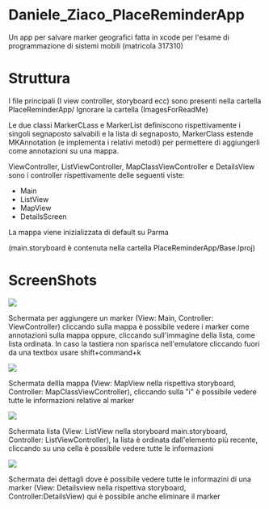 # Daniele_Ziaco_PlaceReminderApp
Un app per salvare marker  geografici fatta in xcode per l'esame di programmazione di sistemi mobili (matricola 317310)

# Struttura
I file principali (I view controller, storyboard ecc) sono presenti nella cartella PlaceReminderApp/
Ignorare la cartella (ImagesForReadMe)

Le due classi MarkerCLass e MarkerList definiscono rispettivamente i singoli segnaposto salvabili e la lista di segnaposto, MarkerClass estende MKAnnotation (e implementa i relativi metodi) per permettere di aggiungerli come annotazioni su una mappa.
  
 ViewController, ListViewController, MapClassViewController e DetailsView sono i controller rispettivamente delle seguenti viste:
  
  - Main
  - ListView
  - MapView
  - DetailsScreen

 La mappa viene inizializzata di default su Parma
  
 (main.storyboard è contenuta nella cartella PlaceReminderApp/Base.Iproj)
  

  # ScreenShots
  
  ![](https://github.com/ErZicky/Daniele_Ziaco_PlaceReminderApp/blob/main/ImagesForReadMe/screen%20(3).jpeg)
  
  Schermata per aggiungere un marker (View: Main, Controller: ViewController) cliccando sulla mappa è possibile vedere i marker come annotazioni sulla mappa oppure, cliccando sull'immagine della lista, come lista ordinata.
  In caso la tastiera non sparisca nell'emulatore cliccando fuori da una textbox usare shift+command+k
  
  ![](https://github.com/ErZicky/Daniele_Ziaco_PlaceReminderApp/blob/main/ImagesForReadMe/screen%20(4).jpeg)
  
  Schermata dellla mappa (View: MapView nella rispettiva storyboard, Controller: MapClassViewController), cliccando sulla "i" è possibile vedere tutte le informazioni relative al marker
  
  ![](https://github.com/ErZicky/Daniele_Ziaco_PlaceReminderApp/blob/main/ImagesForReadMe/screen%20(1).jpeg)
  
  Schermata lista (View: ListView nella storyboard main.storyboard, Controller: ListViewController), la lista è ordinata dall'elemento più recente, cliccando su una cella è possibile vedere tutte le informazioni
  
  ![](https://github.com/ErZicky/Daniele_Ziaco_PlaceReminderApp/blob/main/ImagesForReadMe/screen%20(2).jpeg)
  
  Schermata dei dettagli dove è possibile vedere tutte le informazini di una marker (View: Detailsview nella rispettiva storyboard, Controller:DetailsView) qui è possibile anche eliminare il marker
